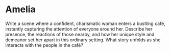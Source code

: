 # Amelia
Write a scene where a confident, charismatic woman enters a bustling café, instantly capturing the attention of everyone around her. Describe her presence, the reactions of those nearby, and how her unique style and demeanor set her apart in this ordinary setting. What story unfolds as she interacts with the people in the café?
